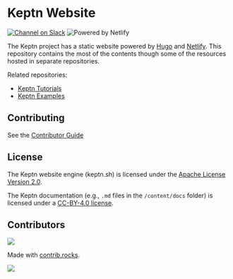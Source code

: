 # Keptn Website

[![Channel on Slack](https://img.shields.io/badge/Slack-%23keptn--website-green)](https://v1.keptn.sh/community/#slack)
![Powered by Netlify](https://img.shields.io/netlify/5b8b8c0a-121b-4216-bf17-eec11b2f2391)

The Keptn project has a static website powered by [Hugo](https://gohugo.io/) and [Netlify](https://www.netlify.com/).
This repository contains the most of the contents though some of the resources hosted in separate repositories.

Related repositories:

* [Keptn Tutorials](https://github.com/keptn/tutorials)
* [Keptn Examples](https://github.com/keptn/examples)

## Contributing

See the [Contributor Guide](./CONTRIBUTING.md)

## License

The Keptn website engine (keptn.sh) is licensed under the [Apache License Version 2.0](./LICENSE).

The Keptn documentation (e.g., `.md` files in the `/content/docs` folder) is licensed under a [CC-BY-4.0 license](./LICENSE-docs).

## Contributors

<a href="https://github.com/keptn/keptn.github.io/graphs/contributors">
  <img src="https://contrib.rocks/image?repo=keptn/keptn.github.io" />
</a>

Made with [contrib.rocks](https://contrib.rocks).

<!-- markdownlint-disable -->
<img referrerpolicy="no-referrer-when-downgrade" src="https://static.scarf.sh/a.png?x-pxid=b291d3b7-c6c9-4158-a037-9b31a0200f81" />
<!-- markdownlint-enable -->

